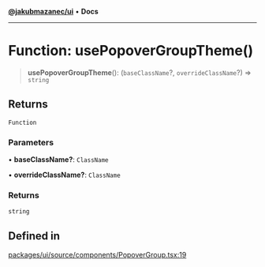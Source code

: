[**@jakubmazanec/ui**](../README.md) • **Docs**

---

# Function: usePopoverGroupTheme()

> **usePopoverGroupTheme**(): (`baseClassName`?, `overrideClassName`?) => `string`

## Returns

`Function`

### Parameters

• **baseClassName?**: `ClassName`

• **overrideClassName?**: `ClassName`

### Returns

`string`

## Defined in

[packages/ui/source/components/PopoverGroup.tsx:19](https://github.com/jakubmazanec/tools/blob/05074a1dedd887672f015df129961cd35c75acfe/packages/ui/source/components/PopoverGroup.tsx#L19)
